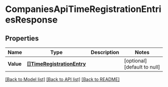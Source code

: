 # CompaniesApiTimeRegistrationEntriesResponse

## Properties
Name | Type | Description | Notes
------------ | ------------- | ------------- | -------------
**Value** | [**[]TimeRegistrationEntry**](timeRegistrationEntry.md) |  | [optional] [default to null]

[[Back to Model list]](../README.md#documentation-for-models) [[Back to API list]](../README.md#documentation-for-api-endpoints) [[Back to README]](../README.md)


